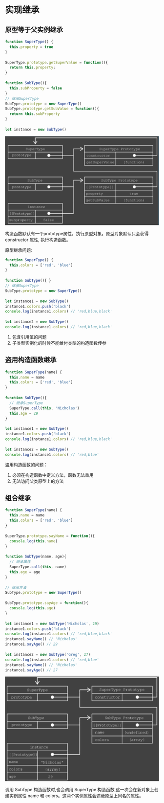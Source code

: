 # 实现继承

## 原型等于父实例继承

```js
function SuperType() {
  this.property = true
}

SuperType.prototype.getSuperValue = function(){
  return this.property;
}

function SubType(){
  this.subProperty = false
}
// 继承SuperType
SubType.prototype = new SuperType()
SubType.prototype.getSubValue = function(){
  return this.subProperty
}

let instance = new SubType()
```

![原型继承](./images/yuanxin.png)

构造函数默认有一个prototype属性，执行原型对象。原型对象默认只会获得 constructor 属性, 执行构造函数。

原型继承问题:

```js
function SuperType() {
  this.colors = ['red', 'blue']
}

function SubType(){ }
// 继承SuperType
SubType.prototype = new SuperType()

let instance1 = new SubType()
instance1.colors.push('black')
console.log(instance1.colors) // 'red,blue,black'

let instance2 = new SubType()
console.log(instance1.colors) // 'red,blue,black'
```

1. 包含引用值的问题
2. 子类型实例化的时候不能给付类型的构造函数传参

## 盗用构造函数继承

```js
function SuperType(name) {
  this.name = name
  this.colors = ['red', 'blue']
}

function SubType(){
  // 继承SuperType
  SuperType.call(this, 'Nicholas')
  this.age = 29
}

let instance1 = new SubType()
instance1.colors.push('black')
console.log(instance1.colors) // 'red,blue,black'

let instance2 = new SubType()
console.log(instance1.colors) // 'red,blue'
```

盗用构造函数的问题：

1. 必须在构造函数中定义方法，函数无法重用
2. 无法访问父类原型上的方法

## 组合继承

```js
function SuperType(name) {
  this.name = name
  this.colors = ['red', 'blue']
}

SuperType.prototype.sayName = function(){
  console.log(this.name)
}

function SubType(name, age){
  // 继承属性
  SuperType.call(this, name)
  this.age = age
}

// 继承方法
SubType.prototype = new SuperType()

SubType.prototype.sayAge = function(){
  console.log(this.age)
}

let instance1 = new SubType('Nicholas', 29)
instance1.colors.push('black')
console.log(instance1.colors) // 'red,blue,black'
instance1.sayName() // 'Nicholas'
instance1.sayAge() // 29

let instance2 = new SubType('Greg', 27)
console.log(instance1.colors) // 'red,blue'
instance1.sayName() // 'Nicholas'
instance1.sayAge() // 27
```
![组合继承](./images/zuhe.png)

调用 SubType 构造函数时,也会调用 SuperType 构造函数,这一次会在新对象上创建实例属性 name 和 colors。这两个实例属性会遮蔽原型上同名的属性。
